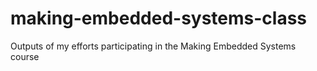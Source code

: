 # making-embedded-systems-class
Outputs of my efforts participating in the Making Embedded Systems course
